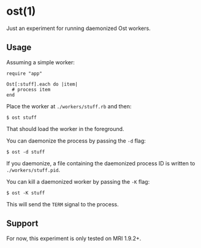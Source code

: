 ost(1)
======

Just an experiment for running daemonized Ost workers.

Usage
-----

Assuming a simple worker:

    require "app"

    Ost[:stuff].each do |item|
      # process item
    end

Place the worker at `./workers/stuff.rb` and then:

    $ ost stuff

That should load the worker in the foreground.

You can daemonize the process by passing the `-d` flag:

    $ ost -d stuff

If you daemonize, a file containing the daemonized process ID is written
to `./workers/stuff.pid`.

You can kill a daemonized worker by passing the `-K` flag:

    $ ost -K stuff

This will send the `TERM` signal to the process.

Support
-------

For now, this experiment is only tested on MRI 1.9.2+.
